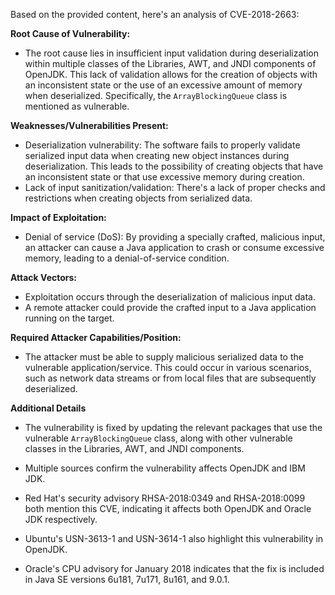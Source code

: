 Based on the provided content, here's an analysis of CVE-2018-2663:

**Root Cause of Vulnerability:**
- The root cause lies in insufficient input validation during deserialization within multiple classes of the Libraries, AWT, and JNDI components of OpenJDK. This lack of validation allows for the creation of objects with an inconsistent state or the use of an excessive amount of memory when deserialized. Specifically, the `ArrayBlockingQueue` class is mentioned as vulnerable.

**Weaknesses/Vulnerabilities Present:**
- Deserialization vulnerability: The software fails to properly validate serialized input data when creating new object instances during deserialization. This leads to the possibility of creating objects that have an inconsistent state or that use excessive memory during creation.
- Lack of input sanitization/validation: There's a lack of proper checks and restrictions when creating objects from serialized data.

**Impact of Exploitation:**
- Denial of service (DoS): By providing a specially crafted, malicious input, an attacker can cause a Java application to crash or consume excessive memory, leading to a denial-of-service condition.

**Attack Vectors:**
- Exploitation occurs through the deserialization of malicious input data.
- A remote attacker could provide the crafted input to a Java application running on the target.

**Required Attacker Capabilities/Position:**
- The attacker must be able to supply malicious serialized data to the vulnerable application/service. This could occur in various scenarios, such as network data streams or from local files that are subsequently deserialized.

**Additional Details**

- The vulnerability is fixed by updating the relevant packages that use the vulnerable `ArrayBlockingQueue` class, along with other vulnerable classes in the Libraries, AWT, and JNDI components.
- Multiple sources confirm the vulnerability affects OpenJDK and IBM JDK.

- Red Hat's security advisory RHSA-2018:0349 and RHSA-2018:0099 both mention this CVE, indicating it affects both OpenJDK and Oracle JDK respectively.
- Ubuntu's USN-3613-1 and USN-3614-1 also highlight this vulnerability in OpenJDK.
- Oracle's CPU advisory for January 2018 indicates that the fix is included in Java SE versions 6u181, 7u171, 8u161, and 9.0.1.